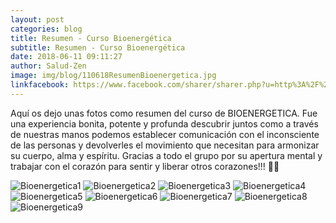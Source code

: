 ```yaml
---
layout: post
categories: blog
title: Resumen - Curso Bioenergética
subtitle: Resumen - Curso Bioenergética
date: 2018-06-11 09:11:27
author: Salud-Zen
image: img/blog/110618ResumenBioenergetica.jpg
linkfacebook: https://www.facebook.com/sharer/sharer.php?u=http%3A%2F%2Fwww.salud-zen.com%2Fblog%2F2018%2F06%2F11%2FCursos-ResumenCursoBioenerg%C3%A9tica.html&amp;src=sdkpreparse
---
```

Aquí os dejo unas fotos como resumen del curso de BIOENERGETICA. Fue una experiencia bonita, potente y profunda descubrir juntos como a través de nuestras manos podemos establecer comunicación con el inconsciente de las personas y devolverles el movimiento que necesitan para armonizar su cuerpo, alma y espíritu. Gracias a todo el grupo por su apertura mental y trabajar con el corazón para sentir y liberar otros corazones!!! 💚😊

![Bioenergetica1][img1]
![Bioenergetica2][img2]
![Bioenergetica3][img3]
![Bioenergetica4][img4]
![Bioenergetica5][img5]
![Bioenergetica6][img6]
![Bioenergetica7][img7]
![Bioenergetica8][img8]
![Bioenergetica9][img9]




[img1]: {{site.url}}{{site.baseurl}}/img/blog/110618Bioenergetica1.jpg "Bioenergética-1"

[img2]: {{site.url}}{{site.baseurl}}/img/blog/110618Bioenergetica2.jpg "Bioenergética-2"

[img3]:{{site.url}}{{site.baseurl}}/img/blog/110618Bioenergetica3.jpg "Bioenergética-3"
[img4]:{{site.url}}{{site.baseurl}}/img/blog/110618Bioenergetica4.jpg "Bioenergética-4"
[img5]:{{site.url}}{{site.baseurl}}/img/blog/110618Bioenergetica5.jpg "Bioenergética-5"
[img6]:{{site.url}}{{site.baseurl}}/img/blog/110618Bioenergetica6.jpg "Bioenergética-6"
[img7]:{{site.url}}{{site.baseurl}}/img/blog/110618Bioenergetica7.jpg "Bioenergética-7"
[img8]:{{site.url}}{{site.baseurl}}/img/blog/110618Bioenergetica8.jpg "Bioenergética-8"
[img9]:{{site.url}}{{site.baseurl}}/img/blog/110618Bioenergetica9.jpg "Bioenergética-9"
